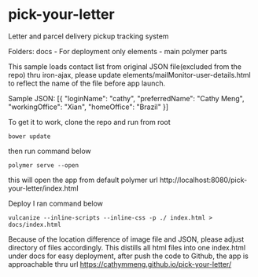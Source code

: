 # pick-your-letter
Letter and parcel delivery pickup tracking system

Folders:
docs - For deployment only
elements - main polymer parts

This sample loads contact list from original JSON file(excluded from the repo) thru iron-ajax, please update elements/mailMonitor-user-details.html to reflect the name of the file before app launch.

Sample JSON:
[{
  "loginName": "cathy",
  "preferredName": "Cathy Meng",
  "workingOffice": "Xian",
  "homeOffice": "Brazil"
}]

To get it to work, clone the repo and run from root
```
bower update
```
then run command below
```
polymer serve --open
```
this will open the app from default polymer url http://localhost:8080/pick-your-letter/index.html

Deploy I ran command below
```
vulcanize --inline-scripts --inline-css -p ./ index.html > docs/index.html
```

Because of the location difference of image file and JSON, please adjust directory of files accordingly.
This distills all html files into one index.html under docs for easy deployment, after push the code to Github, the app is approachable thru url https://cathymmeng.github.io/pick-your-letter/
